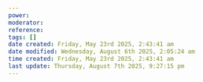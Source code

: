 ```yaml
---
power: 
moderator:
reference:
tags: []
date created: Friday, May 23rd 2025, 2:43:41 am
date modified: Wednesday, August 6th 2025, 2:05:24 am
time created: Friday, May 23rd 2025, 2:43:41 am
last update: Thursday, August 7th 2025, 9:27:15 pm
---
```

